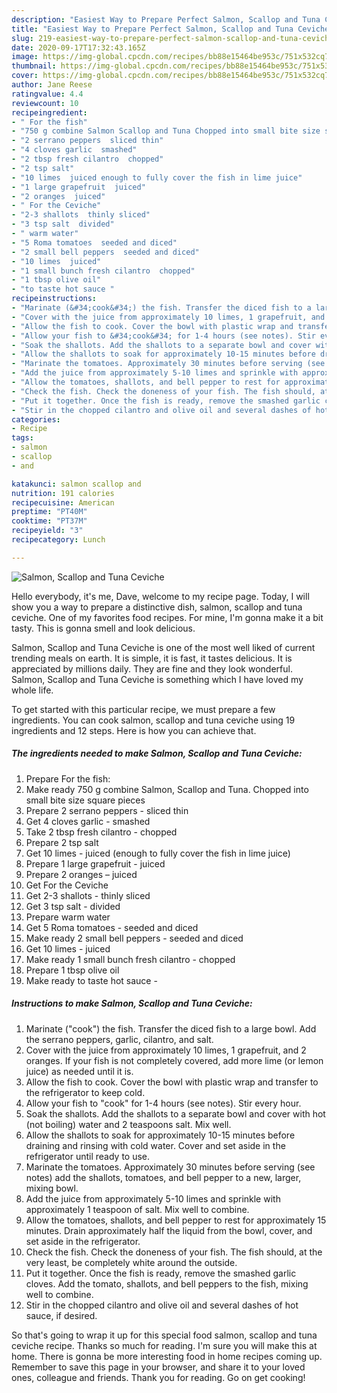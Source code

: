 ```yaml
---
description: "Easiest Way to Prepare Perfect Salmon, Scallop and Tuna Ceviche"
title: "Easiest Way to Prepare Perfect Salmon, Scallop and Tuna Ceviche"
slug: 219-easiest-way-to-prepare-perfect-salmon-scallop-and-tuna-ceviche
date: 2020-09-17T17:32:43.165Z
image: https://img-global.cpcdn.com/recipes/bb88e15464be953c/751x532cq70/salmon-scallop-and-tuna-ceviche-recipe-main-photo.jpg
thumbnail: https://img-global.cpcdn.com/recipes/bb88e15464be953c/751x532cq70/salmon-scallop-and-tuna-ceviche-recipe-main-photo.jpg
cover: https://img-global.cpcdn.com/recipes/bb88e15464be953c/751x532cq70/salmon-scallop-and-tuna-ceviche-recipe-main-photo.jpg
author: Jane Reese
ratingvalue: 4.4
reviewcount: 10
recipeingredient:
- " For the fish"
- "750 g combine Salmon Scallop and Tuna Chopped into small bite size square pieces"
- "2 serrano peppers  sliced thin"
- "4 cloves garlic  smashed"
- "2 tbsp fresh cilantro  chopped"
- "2 tsp salt"
- "10 limes  juiced enough to fully cover the fish in lime juice"
- "1 large grapefruit  juiced"
- "2 oranges  juiced"
- " For the Ceviche"
- "2-3 shallots  thinly sliced"
- "3 tsp salt  divided"
- " warm water"
- "5 Roma tomatoes  seeded and diced"
- "2 small bell peppers  seeded and diced"
- "10 limes  juiced"
- "1 small bunch fresh cilantro  chopped"
- "1 tbsp olive oil"
- "to taste hot sauce "
recipeinstructions:
- "Marinate (&#34;cook&#34;) the fish. Transfer the diced fish to a large bowl. Add the serrano peppers, garlic, cilantro, and salt."
- "Cover with the juice from approximately 10 limes, 1 grapefruit, and 2 oranges. If your fish is not completely covered, add more lime (or lemon juice) as needed until it is."
- "Allow the fish to cook. Cover the bowl with plastic wrap and transfer to the refrigerator to keep cold."
- "Allow your fish to &#34;cook&#34; for 1-4 hours (see notes). Stir every hour."
- "Soak the shallots. Add the shallots to a separate bowl and cover with hot (not boiling) water and 2 teaspoons salt. Mix well."
- "Allow the shallots to soak for approximately 10-15 minutes before draining and rinsing with cold water. Cover and set aside in the refrigerator until ready to use."
- "Marinate the tomatoes. Approximately 30 minutes before serving (see notes) add the shallots, tomatoes, and bell pepper to a new, larger, mixing bowl."
- "Add the juice from approximately 5-10 limes and sprinkle with approximately 1 teaspoon of salt. Mix well to combine."
- "Allow the tomatoes, shallots, and bell pepper to rest for approximately 15 minutes. Drain approximately half the liquid from the bowl, cover, and set aside in the refrigerator."
- "Check the fish. Check the doneness of your fish. The fish should, at the very least, be completely white around the outside."
- "Put it together. Once the fish is ready, remove the smashed garlic cloves. Add the tomato, shallots, and bell peppers to the fish, mixing well to combine."
- "Stir in the chopped cilantro and olive oil and several dashes of hot sauce, if desired."
categories:
- Recipe
tags:
- salmon
- scallop
- and

katakunci: salmon scallop and 
nutrition: 191 calories
recipecuisine: American
preptime: "PT40M"
cooktime: "PT37M"
recipeyield: "3"
recipecategory: Lunch

---
```



![Salmon, Scallop and Tuna Ceviche](https://img-global.cpcdn.com/recipes/bb88e15464be953c/751x532cq70/salmon-scallop-and-tuna-ceviche-recipe-main-photo.jpg)

Hello everybody, it's me, Dave, welcome to my recipe page. Today, I will show you a way to prepare a distinctive dish, salmon, scallop and tuna ceviche. One of my favorites food recipes. For mine, I'm gonna make it a bit tasty. This is gonna smell and look delicious.



Salmon, Scallop and Tuna Ceviche is one of the most well liked of current trending meals on earth. It is simple, it is fast, it tastes delicious. It is appreciated by millions daily. They are fine and they look wonderful. Salmon, Scallop and Tuna Ceviche is something which I have loved my whole life.


To get started with this particular recipe, we must prepare a few ingredients. You can cook salmon, scallop and tuna ceviche using 19 ingredients and 12 steps. Here is how you can achieve that.

<!--inarticleads1-->

##### The ingredients needed to make Salmon, Scallop and Tuna Ceviche:

1. Prepare  For the fish:
1. Make ready 750 g combine Salmon, Scallop and Tuna. Chopped into small bite size square pieces
1. Prepare 2 serrano peppers - sliced thin
1. Get 4 cloves garlic - smashed
1. Take 2 tbsp fresh cilantro - chopped
1. Prepare 2 tsp salt
1. Get 10 limes - juiced (enough to fully cover the fish in lime juice)
1. Prepare 1 large grapefruit - juiced
1. Prepare 2 oranges – juiced
1. Get  For the Ceviche
1. Get 2-3 shallots - thinly sliced
1. Get 3 tsp salt - divided
1. Prepare  warm water
1. Get 5 Roma tomatoes - seeded and diced
1. Make ready 2 small bell peppers - seeded and diced
1. Get 10 limes - juiced
1. Make ready 1 small bunch fresh cilantro - chopped
1. Prepare 1 tbsp olive oil
1. Make ready to taste hot sauce -




<!--inarticleads2-->

##### Instructions to make Salmon, Scallop and Tuna Ceviche:

1. Marinate (&#34;cook&#34;) the fish. Transfer the diced fish to a large bowl. Add the serrano peppers, garlic, cilantro, and salt.
1. Cover with the juice from approximately 10 limes, 1 grapefruit, and 2 oranges. If your fish is not completely covered, add more lime (or lemon juice) as needed until it is.
1. Allow the fish to cook. Cover the bowl with plastic wrap and transfer to the refrigerator to keep cold.
1. Allow your fish to &#34;cook&#34; for 1-4 hours (see notes). Stir every hour.
1. Soak the shallots. Add the shallots to a separate bowl and cover with hot (not boiling) water and 2 teaspoons salt. Mix well.
1. Allow the shallots to soak for approximately 10-15 minutes before draining and rinsing with cold water. Cover and set aside in the refrigerator until ready to use.
1. Marinate the tomatoes. Approximately 30 minutes before serving (see notes) add the shallots, tomatoes, and bell pepper to a new, larger, mixing bowl.
1. Add the juice from approximately 5-10 limes and sprinkle with approximately 1 teaspoon of salt. Mix well to combine.
1. Allow the tomatoes, shallots, and bell pepper to rest for approximately 15 minutes. Drain approximately half the liquid from the bowl, cover, and set aside in the refrigerator.
1. Check the fish. Check the doneness of your fish. The fish should, at the very least, be completely white around the outside.
1. Put it together. Once the fish is ready, remove the smashed garlic cloves. Add the tomato, shallots, and bell peppers to the fish, mixing well to combine.
1. Stir in the chopped cilantro and olive oil and several dashes of hot sauce, if desired.




So that's going to wrap it up for this special food salmon, scallop and tuna ceviche recipe. Thanks so much for reading. I'm sure you will make this at home. There is gonna be more interesting food in home recipes coming up. Remember to save this page in your browser, and share it to your loved ones, colleague and friends. Thank you for reading. Go on get cooking!
